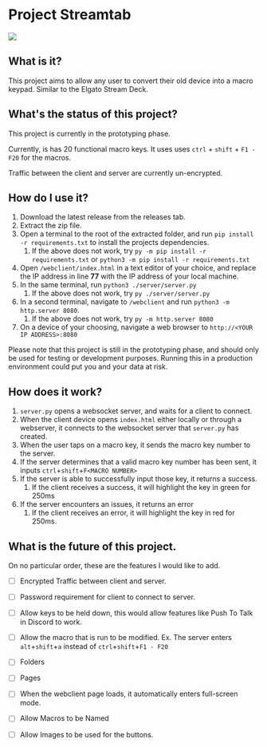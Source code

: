 # Project Streamtab

![](https://github.com/DimaMzk/project-streamtab/blob/a0b052eb2201536c7dfd42dcf9742a84fccd3323/readme_assets/demogif.gif)

## What is it?
This project aims to allow any user to convert their old device into a macro keypad. Similar to the Elgato Stream Deck.

## What's the status of this project?
This project is currently in the prototyping phase.

Currently, is has 20 functional macro keys. It uses uses `ctrl` + `shift` + `F1 - F20` for the macros.

Traffic between the client and server are currently un-encrypted.

## How do I use it?
1. Download the latest release from the releases tab.
2. Extract the zip file.
3. Open a terminal to the root of the extracted folder, and run `pip install -r requirements.txt` to install the projects dependencies.
     1. If the above does not work, try `py -m pip install -r requirements.txt` or `python3 -m pip install -r requirements.txt`
4. Open `/webclient/index.html` in a text editor of your choice, and replace the IP address in line **77** with the IP address of your local machine.
5. In the same terminal, run `python3 ./server/server.py`
     1. If the above does not work, try `py ./server/server.py`
6. In a second terminal, navigate to `/webclient` and run `python3 -m http.server 8080`.
     1. If the above does not work, try `py -m http.server 8080`
7. On a device of your choosing, navigate a web browser to `http://<YOUR IP ADDRESS>:8080`

Please note that this project is still in the prototyping phase, and should only be used for testing or development purposes. Running this in a production environment could put you and your data at risk.

## How does it work?
 1. `server.py` opens a websocket server, and waits for a client to connect.
 2. When the client device opens `index.html` either locally or through a webserver, it connects to the websocket server that `server.py` has created.
 3. When the user taps on a macro key, it sends the macro key number to the server.
 4. If the server determines that a valid macro key number has been sent, it inputs `ctrl`+`shift`+`F<MACRO NUMBER>`
 5. If the server is able to successfully input those key, it returns a success.
     1. If the client receives a success, it will highlight the key in green for 250ms
 6. If the server encounters an issues, it returns an error
     1. If the client receives an error, it will highlight the key in red for 250ms.
     
## What is the future of this project.
On no particular order, these are the features I would like to add.
 - [ ] Encrypted Traffic between client and server.
 - [ ] Password requirement for client to connect to server.
 - [ ] Allow keys to be held down, this would allow features like Push To Talk in Discord to work.
 - [ ] Allow the macro that is run to be modified. Ex. The server enters `alt`+`shift`+`a` instead of `ctrl`+`shift`+`F1 - F20`
 - [ ] Folders
 - [ ] Pages
 - [ ] When the webclient page loads, it automatically enters full-screen mode.
 - [ ] Allow Macros to be Named
 - [ ] Allow Images to be used for the buttons.

